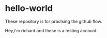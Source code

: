 # hello-world
These repository is for practsing the github flow.

Hey,i'm richard and these is a testing account.

